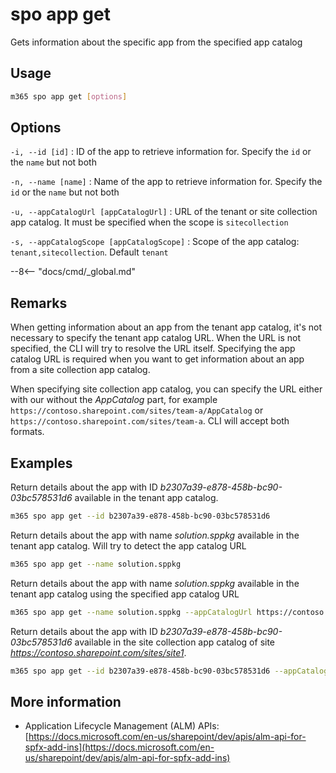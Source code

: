 # spo app get

Gets information about the specific app from the specified app catalog

## Usage

```sh
m365 spo app get [options]
```

## Options

`-i, --id [id]`
: ID of the app to retrieve information for. Specify the `id` or the `name` but not both

`-n, --name [name]`
: Name of the app to retrieve information for. Specify the `id` or the `name` but not both

`-u, --appCatalogUrl [appCatalogUrl]`
: URL of the tenant or site collection app catalog. It must be specified when the scope is `sitecollection`

`-s, --appCatalogScope [appCatalogScope]`
: Scope of the app catalog: `tenant,sitecollection`. Default `tenant`

--8<-- "docs/cmd/_global.md"

## Remarks

When getting information about an app from the tenant app catalog, it's not necessary to specify the tenant app catalog URL. When the URL is not specified, the CLI will try to resolve the URL itself. Specifying the app catalog URL is required when you want to get information about an app from a site collection app catalog.

When specifying site collection app catalog, you can specify the URL either with our without the _AppCatalog_ part, for example `https://contoso.sharepoint.com/sites/team-a/AppCatalog` or `https://contoso.sharepoint.com/sites/team-a`. CLI will accept both formats.

## Examples

Return details about the app with ID _b2307a39-e878-458b-bc90-03bc578531d6_ available in the tenant app catalog.

```sh
m365 spo app get --id b2307a39-e878-458b-bc90-03bc578531d6
```

Return details about the app with name _solution.sppkg_ available in the tenant app catalog. Will try to detect the app catalog URL

```sh
m365 spo app get --name solution.sppkg
```

Return details about the app with name _solution.sppkg_ available in the tenant app catalog using the specified app catalog URL

```sh
m365 spo app get --name solution.sppkg --appCatalogUrl https://contoso.sharepoint.com/sites/apps
```

Return details about the app with ID _b2307a39-e878-458b-bc90-03bc578531d6_ available in the site collection app catalog of site _https://contoso.sharepoint.com/sites/site1_.

```sh
m365 spo app get --id b2307a39-e878-458b-bc90-03bc578531d6 --appCatalogScope sitecollection --appCatalogUrl https://contoso.sharepoint.com/sites/site1
```

## More information

- Application Lifecycle Management (ALM) APIs: [https://docs.microsoft.com/en-us/sharepoint/dev/apis/alm-api-for-spfx-add-ins](https://docs.microsoft.com/en-us/sharepoint/dev/apis/alm-api-for-spfx-add-ins)
